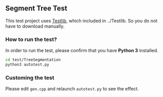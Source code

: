 ## Segment Tree Test

This test project uses [Testlib](https://github.com/mikemirzayanov/testlib), which included in ../Testlib. So you do not have to download manually.

### How to run the test?

In order to run the test, please confirm that you have **Python 3** installed.

```bash
cd test/TreeSegmentation
python3 autotest.py
```

### Customing the test
Please edit `gen.cpp` and relaunch `autotest.py` to see the effect.